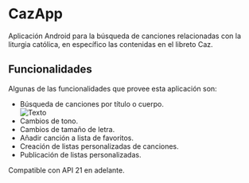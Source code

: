# CazApp
Aplicación Android para la búsqueda de canciones relacionadas con la liturgia católica, en específico las contenidas en el libreto Caz.  
## Funcionalidades
Algunas de las funcionalidades que provee esta aplicación son:  

- Búsqueda de canciones por título o cuerpo.  
![Texto](../imagenes_readme/busqueda.png)
- Cambios de tono.
- Cambios de tamaño de letra.
- Añadir canción a lista de favoritos.
- Creación de listas personalizadas de canciones.
- Publicación de listas personalizadas.

Compatible con API 21 en adelante.